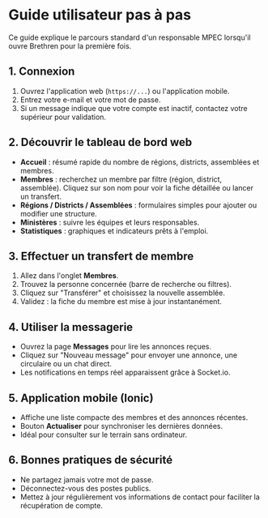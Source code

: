 # Guide utilisateur pas à pas

Ce guide explique le parcours standard d'un responsable MPEC lorsqu'il ouvre Brethren pour la première fois.

## 1. Connexion
1. Ouvrez l'application web (`https://...`) ou l'application mobile.
2. Entrez votre e-mail et votre mot de passe.
3. Si un message indique que votre compte est inactif, contactez votre supérieur pour validation.

## 2. Découvrir le tableau de bord web
- **Accueil** : résumé rapide du nombre de régions, districts, assemblées et membres.
- **Membres** : recherchez un membre par filtre (région, district, assemblée). Cliquez sur son nom pour voir la fiche détaillée ou lancer un transfert.
- **Régions / Districts / Assemblées** : formulaires simples pour ajouter ou modifier une structure.
- **Ministères** : suivre les équipes et leurs responsables.
- **Statistiques** : graphiques et indicateurs prêts à l'emploi.

## 3. Effectuer un transfert de membre
1. Allez dans l'onglet **Membres**.
2. Trouvez la personne concernée (barre de recherche ou filtres).
3. Cliquez sur "Transférer" et choisissez la nouvelle assemblée.
4. Validez : la fiche du membre est mise à jour instantanément.

## 4. Utiliser la messagerie
- Ouvrez la page **Messages** pour lire les annonces reçues.
- Cliquez sur "Nouveau message" pour envoyer une annonce, une circulaire ou un chat direct.
- Les notifications en temps réel apparaissent grâce à Socket.io.

## 5. Application mobile (Ionic)
- Affiche une liste compacte des membres et des annonces récentes.
- Bouton **Actualiser** pour synchroniser les dernières données.
- Idéal pour consulter sur le terrain sans ordinateur.

## 6. Bonnes pratiques de sécurité
- Ne partagez jamais votre mot de passe.
- Déconnectez-vous des postes publics.
- Mettez à jour régulièrement vos informations de contact pour faciliter la récupération de compte.
